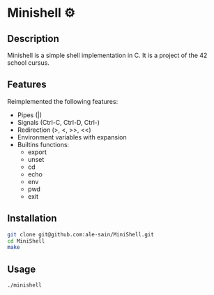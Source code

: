 # Minishell ⚙️

## Description

Minishell is a simple shell implementation in C. It is a project of the 42 school cursus.

## Features

Reimplemented the following features:

- Pipes (|)
- Signals (Ctrl-C, Ctrl-D, Ctrl-\)
- Redirection (>, <, >>, <<)
- Environment variables with expansion
- Builtins functions:
  - export
  - unset
  - cd
  - echo
  - env
  - pwd
  - exit

## Installation

```bash
git clone git@github.com:ale-sain/MiniShell.git
cd MiniShell
make
```

## Usage

```bash
./minishell
```
